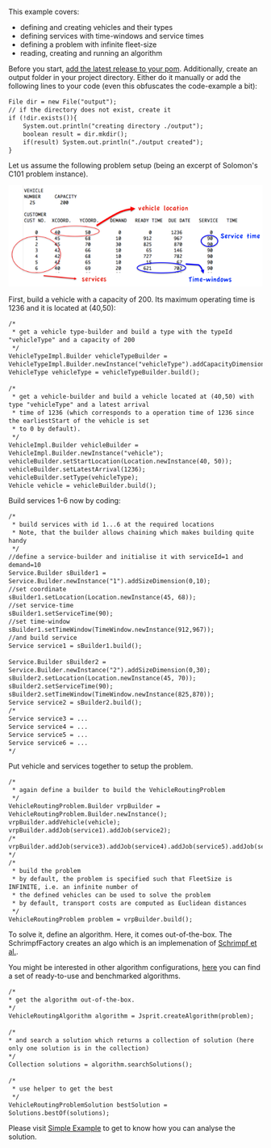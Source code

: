 This example covers:
- defining and creating vehicles and their types
- defining services with time-windows and service times
- defining a problem with infinite fleet-size
- reading, creating and running an algorithm

Before you start, [add the latest release to your pom](Add-latest-release-to-your-pom.md). Additionally, create an output folder in your project directory. Either do it manually or add the following lines to your code (even this obfuscates the code-example a bit):
<pre><code>File dir = new File("output");
// if the directory does not exist, create it
if (!dir.exists()){
	System.out.println("creating directory ./output");
	boolean result = dir.mkdir();
	if(result) System.out.println("./output created");
}
</code></pre>

Let us assume the following problem setup (being an excerpt of Solomon's C101 problem instance).

<img src="https://github.com/jsprit/misc-rep/raw/master/wiki-images/vrptw_setup.png">

First, build a vehicle with a capacity of 200. Its maximum operating time is 1236 and it is located at (40,50):

<pre><code>/*
 * get a vehicle type-builder and build a type with the typeId "vehicleType" and a capacity of 200
 */
VehicleTypeImpl.Builder vehicleTypeBuilder = VehicleTypeImpl.Builder.newInstance("vehicleType").addCapacityDimension(0,200);
VehicleType vehicleType = vehicleTypeBuilder.build();

/*
 * get a vehicle-builder and build a vehicle located at (40,50) with type "vehicleType" and a latest arrival
 * time of 1236 (which corresponds to a operation time of 1236 since the earliestStart of the vehicle is set
 * to 0 by default).
 */
VehicleImpl.Builder vehicleBuilder = VehicleImpl.Builder.newInstance("vehicle");
vehicleBuilder.setStartLocation(Location.newInstance(40, 50));
vehicleBuilder.setLatestArrival(1236);
vehicleBuilder.setType(vehicleType);
Vehicle vehicle = vehicleBuilder.build();
</code></pre>

Build services 1-6 now by coding:

<pre><code>/*
 * build services with id 1...6 at the required locations
 * Note, that the builder allows chaining which makes building quite handy
 */
//define a service-builder and initialise it with serviceId=1 and demand=10
Service.Builder sBuilder1 = Service.Builder.newInstance("1").addSizeDimension(0,10);
//set coordinate
sBuilder1.setLocation(Location.newInstance(45, 68));
//set service-time
sBuilder1.setServiceTime(90);
//set time-window
sBuilder1.setTimeWindow(TimeWindow.newInstance(912,967));
//and build service
Service service1 = sBuilder1.build();

Service.Builder sBuilder2 = Service.Builder.newInstance("2").addSizeDimension(0,30);
sBuilder2.setLocation(Location.newInstance(45, 70));
sBuilder2.setServiceTime(90);
sBuilder2.setTimeWindow(TimeWindow.newInstance(825,870));
Service service2 = sBuilder2.build();
/*
Service service3 = ...
Service service4 = ...
Service service5 = ...
Service service6 = ...
*/
</code></pre>

Put vehicle and services together to setup the problem.
<pre><code>/*
 * again define a builder to build the VehicleRoutingProblem
 */
VehicleRoutingProblem.Builder vrpBuilder = VehicleRoutingProblem.Builder.newInstance();
vrpBuilder.addVehicle(vehicle);
vrpBuilder.addJob(service1).addJob(service2);
/*
vrpBuilder.addJob(service3).addJob(service4).addJob(service5).addJob(service6);
*/
/*
 * build the problem
 * by default, the problem is specified such that FleetSize is INFINITE, i.e. an infinite number of
 * the defined vehicles can be used to solve the problem
 * by default, transport costs are computed as Euclidean distances
 */
VehicleRoutingProblem problem = vrpBuilder.build();
</code></pre>


To solve it, define an algorithm. Here, it comes out-of-the-box. The SchrimpfFactory creates an algo which is an implemenation of [Schrimpf et al.](http://www.sciencedirect.com/science/article/pii/S0021999199964136).

You might be interested in other algorithm configurations, <a href="https://github.com/jsprit/jsprit/wiki/Benchmark-VRPTW" target="_blank">here</a> you can find a set of ready-to-use and benchmarked algorithms.

<pre><code>/*
* get the algorithm out-of-the-box.
*/
VehicleRoutingAlgorithm algorithm = Jsprit.createAlgorithm(problem);

/*
* and search a solution which returns a collection of solution (here only one solution is in the collection)
*/
Collection<VehicleRoutingProblemSolution> solutions = algorithm.searchSolutions();

/*
 * use helper to get the best
 */
VehicleRoutingProblemSolution bestSolution = Solutions.bestOf(solutions);
</code></pre>

Please visit <a href="https://github.com/jsprit/jsprit/wiki/Simple-Example">Simple Example</a> to get to know how you can analyse the solution.
